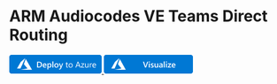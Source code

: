 # ARM Audiocodes VE Teams Direct Routing

<a href="https://portal.azure.com/#create/Microsoft.Template/uri/https%3A%2F%2Fraw.githubusercontent.com%2Foradcliffe%2FARM-Audiocodes-VE-SBC%2Fmaster%2Fazuredeploy.json" target="_blank">
    <img src="https://raw.githubusercontent.com/Azure/azure-quickstart-templates/master/1-CONTRIBUTION-GUIDE/images/deploytoazure.png"/>
</a>
<a href="http://armviz.io/#/?load=https%3A%2F%2Fraw.githubusercontent.com%2Foradcliffe%2FARM-Unifi%2Fmaster%2Fazuredeploy.json" target="_blank">
<img src="https://raw.githubusercontent.com/Azure/azure-quickstart-templates/master/1-CONTRIBUTION-GUIDE/images/visualizebutton.png"/>
</a>

